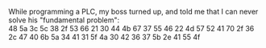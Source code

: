 While programming a PLC, my boss turned up, and told me that I can never solve his "fundamental problem":<br>
48 5a 3c 5c 38 2f 53 66 21 30 44 4b 67 37 55 46 22 4d 57 52 41 70 2f 36 2c 47 40 6b 5a 34 41 31 5f 4a 30 42 36 37 5b 2e 41 55 4f